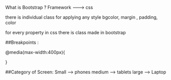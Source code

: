 What is Bootstrap ?
Framework ---> css

there is individual class for applying any style
bgcolor, margin , padding, color

for every property in css there is class made in bootstrap

##Breakpoints :

@media(max-width:400px){

}


##Category of Screen:
Small --> phones
medium --> tablets
large  --> Laptop



